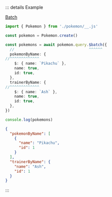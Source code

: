 ::: details Example

<div class="ExampleSnippet">
<a href="../../examples/generated/batch">Batch</a>

<!-- dprint-ignore-start -->
```ts twoslash
import { Pokemon } from './pokemon/__.js'

const pokemon = Pokemon.create()

const pokemons = await pokemon.query.$batch({
  //                                 ^^^^^^
  pokemonByName: {
//^^^^^^^^^^^^^
    $: { name: `Pikachu` },
    name: true,
    id: true,
  },
  trainerByName: {
//^^^^^^^^^^^^^
    $: { name: `Ash` },
    name: true,
    id: true,
  },
})

console.log(pokemons)
```
<!-- dprint-ignore-end -->

<!-- dprint-ignore-start -->
```json
{
  "pokemonByName": [
    {
      "name": "Pikachu",
      "id": 1
    }
  ],
  "trainerByName": {
    "name": "Ash",
    "id": 1
  }
}
```
<!-- dprint-ignore-end -->

</div>
:::
